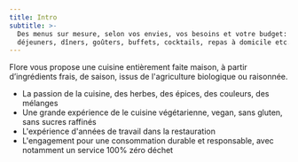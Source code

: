 ```yaml
---
title: Intro
subtitle: >-
  Des menus sur mesure, selon vos envies, vos besoins et votre budget:
  déjeuners, dîners, goûters, buffets, cocktails, repas à domicile etc...
---
```

Flore vous propose une cuisine entièrement faite maison, à partir d’ingrédients frais, de saison, issus de l'agriculture biologique ou raisonnée.

* La passion de la cuisine, des herbes, des épices, des couleurs, des mélanges
* Une grande expérience de le cuisine végétarienne, vegan, sans gluten, sans sucres raffinés
* L'expérience d'années de travail dans la restauration
* L'engagement pour une consommation durable et responsable, avec notamment un service 100% zéro déchet
